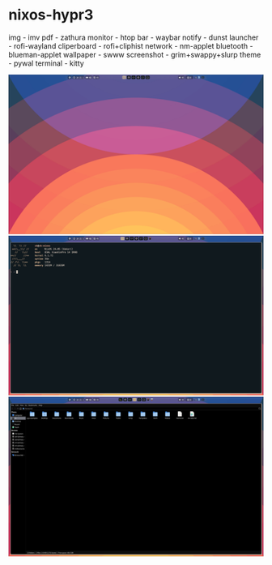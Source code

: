 # nixos-hypr3

img - imv
pdf - zathura
monitor - htop
bar - waybar
notify - dunst 
launcher - rofi-wayland
cliperboard - rofi+cliphist
network - nm-applet
bluetooth - blueman-applet
wallpaper - swww
screenshot - grim+swappy+slurp
theme - pywal
terminal - kitty 

![pic](./unset/res/swappy-20240205-182103.png "t")
![pic](./unset/res/swappy-20240205-182114.png "t")
![pic](./unset/res/swappy-20240205-182135.png "t")
